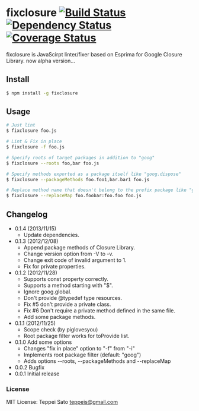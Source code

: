 fixclosure [![Build Status](https://secure.travis-ci.org/teppeis/fixclosure.png?branch=master)](https://travis-ci.org/teppeis/fixclosure) [![Dependency Status](https://david-dm.org/teppeis/fixclosure.png)](https://david-dm.org/teppeis/fixclosure) [![Coverage Status](https://coveralls.io/repos/teppeis/fixclosure/badge.png?branch=master)](https://coveralls.io/r/teppeis/fixclosure)
====
fixclosure is JavaScirpt linter/fixer based on Esprima for Google Closure Library.
now alpha version...

## Install

```bash
$ npm install -g fixclosure
```

## Usage

```bash
# Just lint
$ fixclosure foo.js

# Lint & Fix in place
$ fixclosure -f foo.js

# Specify roots of target packages in addition to "goog"
$ fixclosure --roots foo,bar foo.js

# Specify methods exported as a package itself like "goog.dispose"
$ fixclosure --packageMethods foo.foo1,bar.bar1 foo.js

# Replace method name that doesn't belong to the prefix package like "goog.disposeAll:goog.dispose"
$ fixclosure --replaceMap foo.foobar:foo.foo foo.js
```


## Changelog

* 0.1.4 (2013/11/15)
  * Update dependencies.
* 0.1.3 (2012/12/08)
  * Append package methods of Closure Library.
  * Change version option from -V to -v.
  * Change exit code of invalid argument to 1.
  * Fix for private properties.
* 0.1.2 (2012/11/28)
  * Supports const property correctly.
  * Supports a method starting with "$".
  * Ignore goog.global.
  * Don't provide @typedef type resources.
  * Fix #5 don't provide a private class.
  * Fix #6 Don't require a private method defined in the same file.
  * Add some package methods.
* 0.1.1 (2012/11/25)
  * Scope check (by piglovesyou)
  * Root package filter works for toProvide list.
* 0.1.0 Add some options
  * Changes "fix in place" option to "-f" from "-i"
  * Implements root package filter (default: "goog")
  * Adds options --roots, --packageMethods and --replaceMap
* 0.0.2 Bugfix
* 0.0.1 Initial release

### License

MIT License: Teppei Sato <teppeis@gmail.com>
